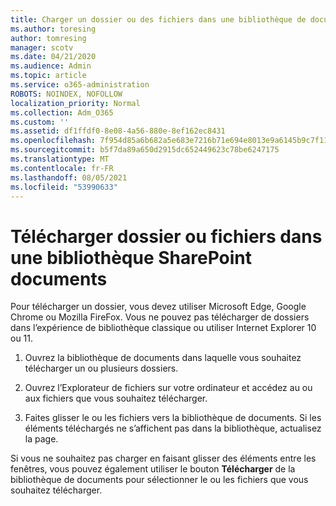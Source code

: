 ```yaml
---
title: Charger un dossier ou des fichiers dans une bibliothèque de documents
ms.author: toresing
author: tomresing
manager: scotv
ms.date: 04/21/2020
ms.audience: Admin
ms.topic: article
ms.service: o365-administration
ROBOTS: NOINDEX, NOFOLLOW
localization_priority: Normal
ms.collection: Adm_O365
ms.custom: ''
ms.assetid: df1ffdf0-8e08-4a56-880e-8ef162ec8431
ms.openlocfilehash: 7f954d85a6b682a5e683e7216b71e694e8013e9a6145b9c7f119d3b2a5b78965
ms.sourcegitcommit: b5f7da89a650d2915dc652449623c78be6247175
ms.translationtype: MT
ms.contentlocale: fr-FR
ms.lasthandoff: 08/05/2021
ms.locfileid: "53990633"
---
```

# <a name="upload-a-folder-or-files-to-a-sharepoint-document-library"></a>Télécharger dossier ou fichiers dans une bibliothèque SharePoint documents

Pour télécharger un dossier, vous devez utiliser Microsoft Edge, Google Chrome ou Mozilla FireFox. Vous ne pouvez pas télécharger de dossiers dans l’expérience de bibliothèque classique ou utiliser Internet Explorer 10 ou 11.
  
1. Ouvrez la bibliothèque de documents dans laquelle vous souhaitez télécharger un ou plusieurs dossiers.
    
2. Ouvrez l’Explorateur de fichiers sur votre ordinateur et accédez au ou aux fichiers que vous souhaitez télécharger.
    
3. Faites glisser le ou les fichiers vers la bibliothèque de documents. Si les éléments téléchargés ne s’affichent pas dans la bibliothèque, actualisez la page. 
    
Si vous ne souhaitez pas charger en faisant glisser des éléments entre les fenêtres, vous pouvez également utiliser le bouton **Télécharger** de la bibliothèque de documents pour sélectionner le ou les fichiers que vous souhaitez télécharger. 
  

